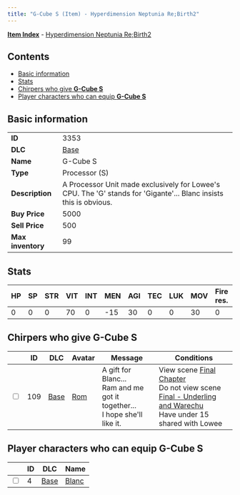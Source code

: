 ```yaml
---
title: "G-Cube S (Item) - Hyperdimension Neptunia Re;Birth2"
---
```


[**Item Index**](/neptunia/rb2/item/index.html) - [Hyperdimension Neptunia Re;Birth2](/neptunia/rb2)

## Contents

- [Basic information](#basic-information)
- [Stats](#stats)
- [Chirpers who give **G-Cube S**](#chirpers-who-give-g-cube-s)
- [Player characters who can equip **G-Cube S**](#player-characters-who-can-equip-g-cube-s)

## Basic information

|   |   |
| -- | -- |
| **ID** | 3353 |
| **DLC** | [Base](/neptunia/rb2/dlc/0-base.html) |
| **Name** | G-Cube S |
| **Type** | Processor (S) |
| **Description** | A Processor Unit made exclusively for Lowee's CPU. The 'G' stands for 'Gigante'... Blanc insists this is obvious. |
| **Buy Price** | 5000 |
| **Sell Price** | 500 |
| **Max inventory** | 99 |

## Stats

| HP | SP | STR | VIT | INT | MEN | AGI | TEC | LUK | MOV | Fire res. | Ice res. | Wind res. | Lightning res. |
| -- | -- | --- | --- | --- | --- | --- | --- | --- | --- | --------- | -------- | --------- | -------------- |
| 0 | 0 | 0 | 70 | 0 | -15 | 30 | 0 | 0 | 30 | 0 | 0 | 0 | 0 |

## Chirpers who give **G-Cube S**

|    | ID | DLC | Avatar | Message | Conditions |
| -- | -- | --- | ------ | ------- | ---------- |
| <input type="checkbox" id="rb2-chirper-event-0-109" class="trackbox" /> | 109 | [Base](/neptunia/rb2/dlc/0-base.html) | [Rom](/neptunia/rb2/avatar/0-36-rom.html) | A gift for Blanc...<br />Ram and me got it together...<br />I hope she'll like it. | View scene [Final Chapter](/neptunia/rb2/scene/0-467-final-chapter.html)<br />Do not view scene [Final - Underling and Warechu](/neptunia/rb2/scene/0-468-final-underling-and-warechu.html)<br />Have under 15 shared with Lowee<br /> |

## Player characters who can equip **G-Cube S**

|    | ID | DLC | Name |
| -- | -- | --- | ---- |
| <input type="checkbox" id="rb2-player-0-4" class="trackbox" /> | 4 | [Base](/neptunia/rb2/dlc/0-base.html) | [Blanc](/neptunia/rb2/player/0-4-blanc.html) |
